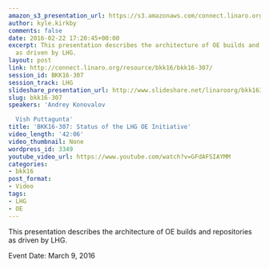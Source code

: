 ```yaml
---
amazon_s3_presentation_url: https://s3.amazonaws.com/connect.linaro.org/bkk16/Presentations/Wednesday/BKK16-307.pdf
author: kyle.kirkby
comments: false
date: 2016-02-22 17:20:45+00:00
excerpt: This presentation describes the architecture of OE builds and repositories
  as driven by LHG.
layout: post
link: http://connect.linaro.org/resource/bkk16/bkk16-307/
session_id: BKK16-307
session_track: LHG
slideshare_presentation_url: http://www.slideshare.net/linaroorg/bkk16307-lhg-oe-initiative
slug: bkk16-307
speakers: 'Andrey Konovalov

  Vish Puttagunta'
title: 'BKK16-307: Status of the LHG OE Initiative'
video_length: '42:06'
video_thumbnail: None
wordpress_id: 3349
youtube_video_url: https://www.youtube.com/watch?v=GFdAFSIAYMM
categories:
- bkk16
post_format:
- Video
tags:
- LHG
- OE
---
```


This presentation describes the architecture of OE builds and repositories as driven by LHG.

Event Date: March 9, 2016
